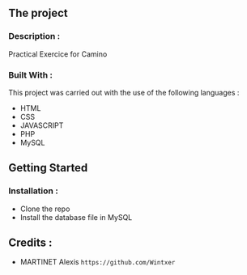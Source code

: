 ## The project
 
### Description :

Practical Exercice for Camino

### Built With :

This project was carried out with the use of the following languages :

* HTML
* CSS
* JAVASCRIPT
* PHP
* MySQL


## Getting Started

### Installation :

- Clone the repo
- Install the database file in MySQL


## Credits :


- MARTINET Alexis `https://github.com/Wintxer`
